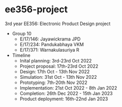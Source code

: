 # ee356-project
3rd year EE356: Electronic Product Design project

- Group 10
  - E/17/146: Jayawickrama JPD
  - E/17/234: Pandukabhaya VKM
  - E/17/371: Warnakulasuriya R
- Timeline
  - Inital planning: 3rd-23rd Oct 2022
  - Project proposal: 17th-23rd Oct 2022
  - Design: 17th Oct - 13th Nov 2022
  - Simulation: 31st Oct - 13th Nov 2022
  - Prototyping: 7th-20th Nov 2022
  - Implementation: 21st Oct 2022 - 8th Jan 2022
  - Completion: 26th Dec 2022 - 15th Jan 2023
  - Product deployment: 16th-22nd Jan 2023
